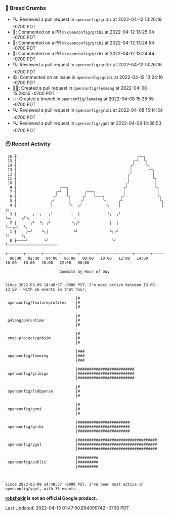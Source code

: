 ### 🍞 Bread Crumbs

 * 🔍: Reviewed a pull request in  `openconfig/gribi` at 2022-04-12 13:26:19 -0700 PDT
 * 💬: Commented on a PR in  `openconfig/gribi` at 2022-04-12 13:25:04 -0700 PDT
 * 💬: Commented on a PR in  `openconfig/gribi` at 2022-04-12 13:24:54 -0700 PDT
 * 💬: Commented on a PR in  `openconfig/gribi` at 2022-04-12 13:24:44 -0700 PDT
 * 🔍: Reviewed a pull request in  `openconfig/gribi` at 2022-04-12 13:26:19 -0700 PDT
 * 😃: Commented on an issue in `openconfig/gribi` at 2022-04-12 13:24:10 -0700 PDT
 * ✍🏼: Created a pull request in `openconfig/lemming` at 2022-04-08 15:28:55 -0700 PDT
 * 💥: Created a branch in `openconfig/lemming` at 2022-04-08 15:28:55 -0700 PDT
 * 🔍: Reviewed a pull request in  `openconfig/gribi` at 2022-04-08 15:14:34 -0700 PDT
 * 🔍: Reviewed a pull request in  `openconfig/ygot` at 2022-04-08 14:38:53 -0700 PDT

### 🕘 Recent Activity
```
 16 ┼                                                     ╭──╮
 15 ┤                                                   ╭─╯  ╰╮
 14 ┤                                                  ╭╯     ╰╮
 13 ┤                                                  │       ╰─╮
 12 ┤                                                 ╭╯         │
 11 ┤                                                 │          ╰╮
 10 ┤                                                ╭╯           │
  9 ┤                   ╭──╮                        ╭╯            ╰╮
  7 ┤                 ╭─╯  │       ╭───╮            │              │
  6 ┤                ╭╯    ╰╮     ╭╯   ╰───╮       ╭╯              ╰╮
  5 ┤               ╭╯      │    ╭╯        ╰╮     ╭╯                ╰╮
  4 ┤               │       ╰╮  ╭╯          ╰╮    │                  │       ╭╮
  3 ┤       ╭──╮   ╭╯        │  │            ╰╮  ╭╯                  ╰─╮    ╭╯╰╮
  2 ┤      ╭╯  ╰╮ ╭╯         ╰╮╭╯             │  │                     ╰─╮╭─╯  ╰╮
  1 ┤    ╭─╯    ╰╮│           ╰╯              ╰╮╭╯                       ╰╯     ╰╮
  0 ┼────╯       ╰╯                            ╰╯                                ╰──────────────────────
    +───────+───────+───────+───────+───────+───────+───────+───────+───────+───────+───────+───────+────
  00:00   02:00   04:00   06:00   08:00   10:00   12:00   14:00   16:00   18:00   20:00   22:00   00:00   

						Commits by Hour of Day


Since 2022-03-09 14:48:57 -0800 PST, I'm most active between 13:00-13:59 - with 16 events in that hour.

```



```
                               |#
 openconfig/featureprofiles    |#
                               |#

                               |#
 p4lang/p4runtime              |#
                               |#

                               |#
 omec-project/gnbsim           |#
                               |#

                               |###
 openconfig/lemming            |###
                               |###

                               |#########################
 openconfig/gribigo            |#########################
                               |#########################

                               |#
 openconfig/lsdbparse          |#
                               |#

                               |#
 openconfig/gnmi               |#
                               |#

                               |#######################
 openconfig/gribi              |#######################
                               |#######################

                               |###################################
 openconfig/ygot               |###################################
                               |###################################

                               |#########
 openconfig/public             |#########
                               |#########



Since 2022-03-09 14:48:57 -0800 PST, I've been most active in openconfig/ygot, with 35 events.

```
**[robshakir](mailto:robjs@google.com) is not an official Google product.**  


Last Updated: 2022-04-13 01:47:50.854399742 -0700 PDT
